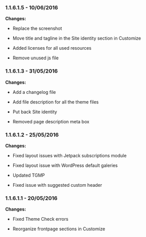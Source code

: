 ### 1.1.6.1.5 - 10/06/2016

**Changes:**

- Replace the screenshot

- Move title and tagline in the Site identity section in Customize

- Added licenses for all used resources

- Remove unused js file

### 1.1.6.1.3 - 31/05/2016

**Changes:**

- Add a changelog file

- Add file description for all the theme files

- Put back Site identity

- Removed page description meta box

### 1.1.6.1.2 - 25/05/2016

**Changes:**

- Fixed layout issues with Jetpack subscriptions module

- Fixed layout issue with WordPress default galeries

- Updated TGMP

- Fixed issue with suggested custom header

### 1.1.6.1.1 - 20/05/2016

**Changes:**

- Fixed Theme Check errors

- Reorganize frontpage sections in Customize